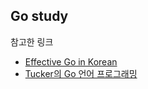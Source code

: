 ## Go study

참고한 링크
* [Effective Go in Korean](https://gosudaweb.gitbooks.io/effective-go-in-korean/content/)
* [Tucker의 Go 언어 프로그래밍](https://youtube.com/playlist?list=PLy-g2fnSzUTBHwuXkWQ834QHDZwLx6v6j) 
